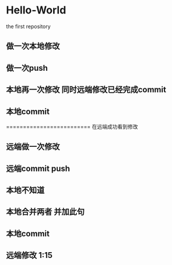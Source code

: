 # Hello-World
the first repository
## 做一次本地修改
## 做一次push
## 本地再一次修改 同时远端修改已经完成commit 
## 本地commit
========================= 在远端成功看到修改

## 远端做一次修改
## 远端commit push
## 本地不知道

## 本地合并两者 并加此句 
## 本地commit

## 远端修改 1:15
